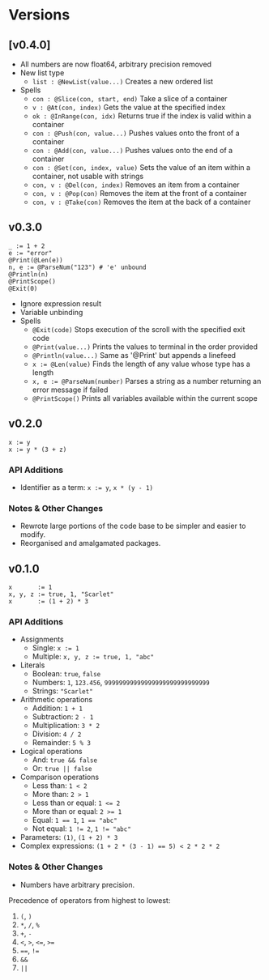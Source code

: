 # Versions

## [v0.4.0]

- All numbers are now float64, arbitrary precision removed
- New list type
  - `list : @NewList(value...)` Creates a new ordered list
- Spells
  - `con : @Slice(con, start, end)` Take a slice of a container
  - `v : @At(con, index)` Gets the value at the specified index
  - `ok : @InRange(con, idx)` Returns true if the index is valid within a container
  - `con : @Push(con, value...)` Pushes values onto the front of a container
  - `con : @Add(con, value...)` Pushes values onto the end of a container
  - `con : @Set(con, index, value)` Sets the value of an item within a container, not usable with strings
  - `con, v : @Del(con, index)` Removes an item from a container
  - `con, v : @Pop(con)` Removes the item at the front of a container
  - `con, v : @Take(con)` Removes the item at the back of a container

## v0.3.0

```
_ := 1 + 2
e := "error"
@Print(@Len(e))
n, e := @ParseNum("123") # 'e' unbound
@Println(n)
@PrintScope()
@Exit(0)
```

- Ignore expression result
- Variable unbinding
- Spells
  - `@Exit(code)` Stops execution of the scroll with the specified exit code
  - `@Print(value...)` Prints the values to terminal in the order provided
  - `@Println(value...)` Same as '@Print' but appends a linefeed
  - `x := @Len(value)` Finds the length of any value whose type has a length
  - `x, e := @ParseNum(number)` Parses a string as a number returning an error message if failed
  - `@PrintScope()` Prints all variables available within the current scope

## v0.2.0

```
x := y
x := y * (3 + z)
```

### API Additions

- Identifier as a term: `x := y`, `x * (y - 1)`

### Notes & Other Changes

- Rewrote large portions of the code base to be simpler and easier to modify.
- Reorganised and amalgamated packages.

## v0.1.0

```
x       := 1
x, y, z := true, 1, "Scarlet"
x       := (1 + 2) * 3
```

### API Additions

- Assignments
	- Single:             `x := 1`
	- Multiple:           `x, y, z := true, 1, "abc"`
- Literals
	- Boolean:            `true`, `false`
	- Numbers:            `1`, `123.456`, `99999999999999999999999999999`
	- Strings:            `"Scarlet"`
- Arithmetic operations
	- Addition:           `1 + 1`
	- Subtraction:        `2 - 1`
	- Multiplication:     `3 * 2`
	- Division:           `4 / 2`
	- Remainder:          `5 % 3`
- Logical operations
	- And:                `true && false`
	- Or:                 `true || false`
- Comparison operations
	- Less than:          `1 < 2`
	- More than:          `2 > 1`
	- Less than or equal: `1 <= 2`
	- More than or equal: `2 >= 1`
	- Equal:              `1 == 1`, `1 == "abc"`
	- Not equal:          `1 != 2`, `1 != "abc"`
- Parameters:           `(1)`, `(1 + 2) * 3`
- Complex expressions:  `(1 + 2 * (3 - 1) == 5) < 2 * 2 * 2 `

### Notes & Other Changes

- Numbers have arbitrary precision.

Precedence of operators from highest to lowest:

1. `(`, `)`
2. `*`, `/`, `%`
3. `+`, `-`
4. `<`, `>`, `<=`, `>=`
5. `==`, `!=`
6. `&&`
7. `||`
